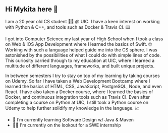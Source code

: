 ## Hi Mykita here 👋

I am a 20 year old CS student 👨‍🎓 @ UIC. I have a keen interest on working with Python & C++, and tools such as Docker & Travis CI. ⌨️ 

I got into Computer Science my last year of High School when I took a class on Web & IOS App Development where I learned the basics of Swift. 🤓 Working with such a language helped guide me into the CS sphere. I was astonished by the possibilities of what I could do with simple lines of code. This curiosity carried through to my education at UIC, where I learned a multitude of different languages, frameworks, and built unique projects.

In between semesters I try to stay on top of my learning by taking courses on Udemy. So far I have taken a Web Development Bootcamp where I learned the basics of HTML, CSS, JavaScript, PostgreSQL, Node, and even React. I have also taken a Docker course, where I learned the basics of Docker, and continuous integration tools such as Travis CI. Even after completing a course on Python at UIC, I still took a Python course on Udemy to help further solidify my knowledge in the language. 📈


- 🌱 I’m currently learning Software Design w/ Java & Maven 
- 🧑‍💻 I'm currently on the lookout for a SWE internship



<!--
**mykitazolov/mykitazolov** is a ✨ _special_ ✨ repository because its `README.md` (this file) appears on your GitHub profile.

Here are some ideas to get you started:

- 🔭 I’m currently working on ...
- 🌱 I’m currently learning ...
- 👯 I’m looking to collaborate on ...
- 🤔 I’m looking for help with ...
- 💬 Ask me about ...
- 📫 How to reach me: ...
- 😄 Pronouns: ...
- ⚡ Fun fact: ...
-->
